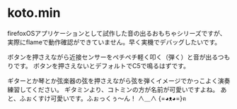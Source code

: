 koto.min
========
firefoxOSアプリケーションとして試作した音の出るおもちゃシリーズですが、
実際にflameで動作確認ができていません。早く実機でデバッグしたいです。

ボタンを押さえながら近接センサーをペチペチ軽く叩く（弾く）と音が出るつもりです。
ボタンを押さえないとデフォルトでC5で鳴るはずです。

ギターとか琴とか弦楽器の弦を押さえながら弦を弾くイメージでかっこよく演奏練習してください。
ギタミンより、コトミンの方が名前が可愛いですよね。
あと、ふぉくすけ可愛いです。ふぉっくぅ～ん！
  ∧＿∧
{=◕ᴥ◕=}ฅ
